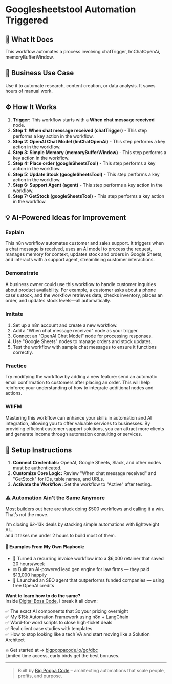# Googlesheetstool Automation Triggered

## 🚀 What It Does
This workflow automates a process involving chatTrigger, lmChatOpenAi, memoryBufferWindow.

## 💼 Business Use Case
Use it to automate research, content creation, or data analysis. It saves hours of manual work.

## ⚙️ How It Works
1.  **Trigger:** This workflow starts with a **When chat message received** node.
2. **Step 1: When chat message received (chatTrigger)** - This step performs a key action in the workflow.
3. **Step 2: OpenAI Chat Model (lmChatOpenAi)** - This step performs a key action in the workflow.
4. **Step 3: Simple Memory (memoryBufferWindow)** - This step performs a key action in the workflow.
5. **Step 4: Place order (googleSheetsTool)** - This step performs a key action in the workflow.
6. **Step 5: Update Stock (googleSheetsTool)** - This step performs a key action in the workflow.
7. **Step 6: Support Agent (agent)** - This step performs a key action in the workflow.
8. **Step 7: GetStock (googleSheetsTool)** - This step performs a key action in the workflow.

## 💡 AI-Powered Ideas for Improvement
### Explain
This n8n workflow automates customer and sales support. It triggers when a chat message is received, uses an AI model to process the request, manages memory for context, updates stock and orders in Google Sheets, and interacts with a support agent, streamlining customer interactions.

### Demonstrate
A business owner could use this workflow to handle customer inquiries about product availability. For example, a customer asks about a phone case's stock, and the workflow retrieves data, checks inventory, places an order, and updates stock levels—all automatically.

### Imitate
1. Set up a n8n account and create a new workflow.
2. Add a "When chat message received" node as your trigger.
3. Connect an "OpenAI Chat Model" node for processing responses.
4. Use "Google Sheets" nodes to manage orders and stock updates.
5. Test the workflow with sample chat messages to ensure it functions correctly.

### Practice
Try modifying the workflow by adding a new feature: send an automatic email confirmation to customers after placing an order. This will help reinforce your understanding of how to integrate additional nodes and actions.

### WIIFM
Mastering this workflow can enhance your skills in automation and AI integration, allowing you to offer valuable services to businesses. By providing efficient customer support solutions, you can attract more clients and generate income through automation consulting or services.

## 🔧 Setup Instructions
1. **Connect Credentials:** OpenAI, Google Sheets, Slack, and other nodes must be authenticated.
2. **Customize Core Logic:** Review "When chat message received" and "GetStock" for IDs, table names, and URLs.
3. **Activate the Workflow:** Set the workflow to "Active" after testing.

### ⚠️ Automation Ain’t the Same Anymore

Most builders out here are stuck doing $500 workflows and calling it a win.  
That’s not the move.  

I'm closing $6k–$13k deals by stacking simple automations with lightweight AI...  
and it takes me under 2 hours to build most of them.

#### 🧠 Examples From My Own Playbook:
- 🔁 Turned a recurring invoice workflow into a $6,000 retainer that saved 20 hours/week  
- ⚖️ Built an AI-powered lead gen engine for law firms — they paid $13,000 happily  
- 🚀 Launched an SEO agent that outperforms funded companies — using free OpenAI credits  

**Want to learn how to do the same?**  
Inside [Digital Boss Code](https://bigpoppacode.io/go/dbc), I break it all down:

✅ The exact AI components that 3x your pricing overnight  
✅ My $15k Automation Framework using n8n + LangChain  
✅ Word-for-word scripts to close high-ticket deals  
✅ Real client case studies with templates  
✅ How to stop looking like a tech VA and start moving like a Solution Architect  

🔥 Get started at → [bigpoppacode.io/go/dbc](https://bigpoppacode.io/go/dbc)  
Limited time access, early birds get the best bonuses.

---
> Built by [Big Poppa Code](https://bigpoppacode.io) – architecting automations that scale people, profits, and purpose.
